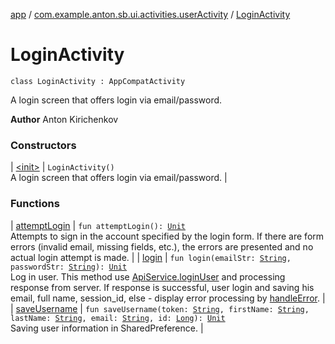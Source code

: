 [app](../../index.md) / [com.example.anton.sb.ui.activities.userActivity](../index.md) / [LoginActivity](./index.md)

# LoginActivity

`class LoginActivity : AppCompatActivity`

A login screen that offers login via email/password.

**Author**
Anton Kirichenkov

### Constructors

| [&lt;init&gt;](-init-.md) | `LoginActivity()`<br>A login screen that offers login via email/password. |

### Functions

| [attemptLogin](attempt-login.md) | `fun attemptLogin(): `[`Unit`](https://kotlinlang.org/api/latest/jvm/stdlib/kotlin/-unit/index.html)<br>Attempts to sign in the account specified by the login form. If there are form errors (invalid email, missing fields, etc.), the errors are presented and no actual login attempt is made. |
| [login](login.md) | `fun login(emailStr: `[`String`](https://kotlinlang.org/api/latest/jvm/stdlib/kotlin/-string/index.html)`, passwordStr: `[`String`](https://kotlinlang.org/api/latest/jvm/stdlib/kotlin/-string/index.html)`): `[`Unit`](https://kotlinlang.org/api/latest/jvm/stdlib/kotlin/-unit/index.html)<br>Log in user. This method use [ApiService.loginUser](../../com.example.anton.sb.service/-api-service/login-user.md) and processing response from server. If response is successful, user login and saving his email, full name, session_id, else - display error processing by [handleError](../../com.example.anton.sb.extensions/handle-error.md). |
| [saveUsername](save-username.md) | `fun saveUsername(token: `[`String`](https://kotlinlang.org/api/latest/jvm/stdlib/kotlin/-string/index.html)`, firstName: `[`String`](https://kotlinlang.org/api/latest/jvm/stdlib/kotlin/-string/index.html)`, lastName: `[`String`](https://kotlinlang.org/api/latest/jvm/stdlib/kotlin/-string/index.html)`, email: `[`String`](https://kotlinlang.org/api/latest/jvm/stdlib/kotlin/-string/index.html)`, id: `[`Long`](https://kotlinlang.org/api/latest/jvm/stdlib/kotlin/-long/index.html)`): `[`Unit`](https://kotlinlang.org/api/latest/jvm/stdlib/kotlin/-unit/index.html)<br>Saving user information in SharedPreference. |


